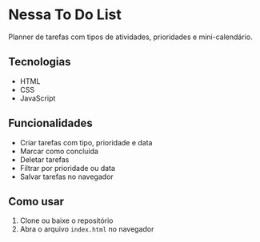 # Nessa To Do List

Planner de tarefas com tipos de atividades, prioridades e mini-calendário.

## Tecnologias
- HTML
- CSS
- JavaScript

## Funcionalidades
- Criar tarefas com tipo, prioridade e data
- Marcar como concluída
- Deletar tarefas
- Filtrar por prioridade ou data
- Salvar tarefas no navegador

## Como usar
1. Clone ou baixe o repositório
2. Abra o arquivo `index.html` no navegador
